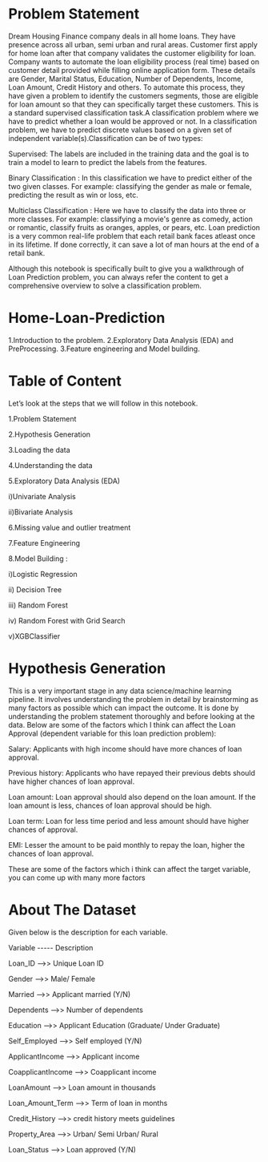 # Problem Statement

Dream Housing Finance company deals in all home loans. They have presence across all urban, semi urban and rural areas. Customer first apply for home loan after that company validates the customer eligibility for loan. Company wants to automate the loan eligibility process (real time) based on customer detail provided while filling online application form. These details are Gender, Marital Status, Education, Number of Dependents, Income, Loan Amount, Credit History and others. To automate this process, they have given a problem to identify the customers segments, those are eligible for loan amount so that they can specifically target these customers.
 This is a standard supervised classification task.A classification problem where we have to predict whether a loan would be approved or not. In a classification problem, we have to predict discrete values based on a given set of independent variable(s).Classification can be of two types:

 Supervised: The labels are included in the training data and the goal is to train a model to learn to predict the labels from the features.

Binary Classification : In this classification we have to predict either of the two given classes. For example: classifying the gender as male or female, predicting the result as win or loss, etc.

Multiclass Classification : Here we have to classify the data into three or more classes. For example: classifying a movie's genre as comedy, action or romantic, classify fruits as oranges, apples, or pears, etc.
Loan prediction is a very common real-life problem that each retail bank faces atleast once in its lifetime. If done correctly, it can save a lot of man hours at the end of a retail bank.


Although this notebook is specifically built to give you a walkthrough of Loan Prediction problem, you can always refer the content to get a comprehensive overview to solve a classification problem.


# Home-Loan-Prediction
1.Introduction to the problem.
2.Exploratory Data Analysis (EDA) and PreProcessing.
3.Feature engineering and Model building.

# Table of Content
Let’s look at the steps that we will follow in this notebook.

1.Problem Statement

2.Hypothesis Generation

3.Loading the data

4.Understanding the data

5.Exploratory Data Analysis (EDA)

i)Univariate Analysis

ii)Bivariate Analysis

6.Missing value and outlier treatment

7.Feature Engineering

8.Model Building :
    
i)Logistic Regression

ii) Decision Tree

iii) Random Forest

iv) Random Forest with Grid Search

v)XGBClassifier 




# Hypothesis Generation

This is a very important stage in any data science/machine learning pipeline. It involves understanding the problem in detail by brainstorming as many factors as possible which can impact the outcome. It is done by understanding the problem statement thoroughly and before looking at the data.
Below are some of the factors which I think can affect the Loan Approval (dependent variable for this loan prediction problem):

Salary: Applicants with high income should have more chances of loan approval.

Previous history: Applicants who have repayed their previous debts should have higher chances of loan approval.

Loan amount: Loan approval should also depend on the loan amount. If the loan amount is less, chances of loan approval should be high.

Loan term: Loan for less time period and less amount should have higher chances of approval.

EMI: Lesser the amount to be paid monthly to repay the loan, higher the chances of loan approval.

These are some of the factors which i think can affect the target variable, you can come up with many more factors

# About The Dataset




Given below is the description for each variable.




Variable ----- Description

Loan_ID -->> Unique Loan ID

Gender -->> Male/ Female

Married -->> Applicant married (Y/N)

Dependents -->> Number of dependents

Education -->> Applicant Education (Graduate/ Under Graduate)

Self_Employed -->> Self employed (Y/N)

ApplicantIncome -->> Applicant income

CoapplicantIncome -->> Coapplicant income

LoanAmount -->>  Loan amount in thousands

Loan_Amount_Term -->> Term of loan in months

Credit_History -->> credit history meets guidelines

Property_Area -->> Urban/ Semi Urban/ Rural

Loan_Status -->> Loan approved (Y/N)
